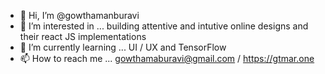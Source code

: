 - 👋 Hi, I’m @gowthamanburavi
- 👀 I’m interested in ... building attentive and intutive online designs and their react JS implementations
- 🌱 I’m currently learning ... UI / UX and TensorFlow
- 📫 How to reach me ... gowthamaburavi@gmail.com / https://gtmar.one

<!---
gowthamanburavi/gowthamanburavi is a ✨ special ✨ repository because its `README.md` (this file) appears on your GitHub profile.
You can click the Preview link to take a look at your changes.
--->
